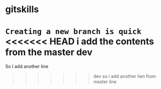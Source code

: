 # gitskills
```Creating a new branch is quick```
<<<<<<< HEAD
i add the contents from the master dev
=======
So I add another line
>>>>>>> dev
so i add another lien from master line
